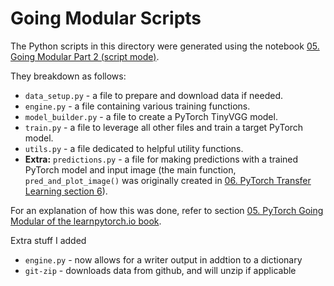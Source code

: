 # Going Modular Scripts

The Python scripts in this directory were generated using the notebook [05. Going Modular Part 2 (script mode)](https://github.com/mrdbourke/pytorch-deep-learning/blob/main/going_modular/05_pytorch_going_modular_script_mode.ipynb).

They breakdown as follows: 
* `data_setup.py` - a file to prepare and download data if needed.
* `engine.py` - a file containing various training functions.
* `model_builder.py` - a file to create a PyTorch TinyVGG model.
* `train.py` - a file to leverage all other files and train a target PyTorch model.
* `utils.py` - a file dedicated to helpful utility functions.
* **Extra:** `predictions.py` - a file for making predictions with a trained PyTorch model and input image (the main function, `pred_and_plot_image()` was originally created in [06. PyTorch Transfer Learning section 6](https://www.learnpytorch.io/06_pytorch_transfer_learning/#6-make-predictions-on-images-from-the-test-set)).

For an explanation of how this was done, refer to section [05. PyTorch Going Modular of the learnpytorch.io book](https://www.learnpytorch.io/05_pytorch_going_modular/).

Extra stuff I added
* `engine.py` - now allows for a writer output in addtion to a dictionary
* `git-zip` - downloads data from github, and will unzip if applicable
